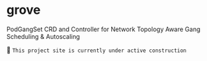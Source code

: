 # grove
PodGangSet CRD and Controller for Network Topology Aware Gang Scheduling & Autoscaling

:construction_worker: `This project site is currently under active construction`
